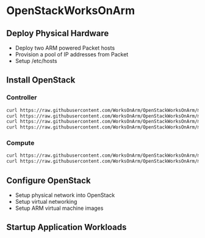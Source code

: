 # OpenStackWorksOnArm


## Deploy Physical Hardware

* Deploy two ARM powered Packet hosts
* Provision a pool of IP addresses from Packet
* Setup /etc/hosts


## Install OpenStack

### Controller

```bash
curl https://raw.githubusercontent.com/WorksOnArm/OpenStackWorksOnArm/master/ControllerKeystone.sh | bash
curl https://raw.githubusercontent.com/WorksOnArm/OpenStackWorksOnArm/master/ControllerGlance.sh | bash
curl https://raw.githubusercontent.com/WorksOnArm/OpenStackWorksOnArm/master/ControllerNova.sh | bash
curl https://raw.githubusercontent.com/WorksOnArm/OpenStackWorksOnArm/master/ControllerNeutron.sh | bash
```

### Compute

```bash
curl https://raw.githubusercontent.com/WorksOnArm/OpenStackWorksOnArm/master/ComputeNova.sh | bash
curl https://raw.githubusercontent.com/WorksOnArm/OpenStackWorksOnArm/master/ComputeNeutron.sh | bash
```

## Configure OpenStack

* Setup physical network into OpenStack
* Setup virtual networking
* Setup ARM virtual machine images

## Startup Application Workloads
